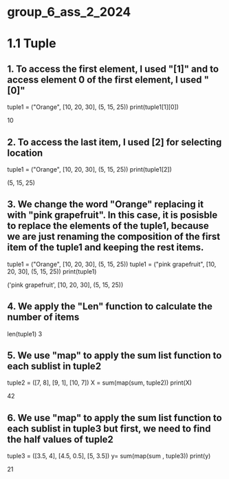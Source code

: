 # group_6_ass_2_2024
# 1.1 Tuple
## 1. To access the first element, I used "[1]" and to access element 0 of the first element, I used "[0]"
tuple1 = ("Orange", [10, 20, 30], (5, 15, 25))
print(tuple1[1][0])

10

## 2. To access the last item, I used [2] for selecting location
tuple1 = ("Orange", [10, 20, 30], (5, 15, 25))
print(tuple1[2])

(5, 15, 25)

## 3. We change the word "Orange" replacing it with "pink grapefruit". In this case, it is posisble to replace the elements of the tuple1, because we are just renaming the composition of the first item of the tuple1 and keeping the rest items.

tuple1 = ("Orange", [10, 20, 30], (5, 15, 25))
tuple1 = ("pink grapefruit", [10, 20, 30], (5, 15, 25))
print(tuple1)

('pink grapefruit', [10, 20, 30], (5, 15, 25))

## 4. We apply the "Len" function to calculate the number of items
len(tuple1)
3

## 5. We use "map" to apply the sum list function to each sublist in tuple2
tuple2 = ([7, 8], [9, 1], [10, 7])
X = sum(map(sum, tuple2))
print(X)

42

## 6. We use "map" to apply the sum list function to each sublist in tuple3 but first, we need to find the half values of tuple2 
tuple3 = ([3.5, 4], [4.5, 0.5], [5, 3.5])
y= sum(map(sum , tuple3))
print(y)

21

